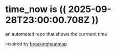 # time_now is (( 2025-09-28T23:00:00.708Z ))

an automated repo that shows the currnent time

inspired by [breakingheatmap](https://github.com/breakingheatmap/breakingheatmap)